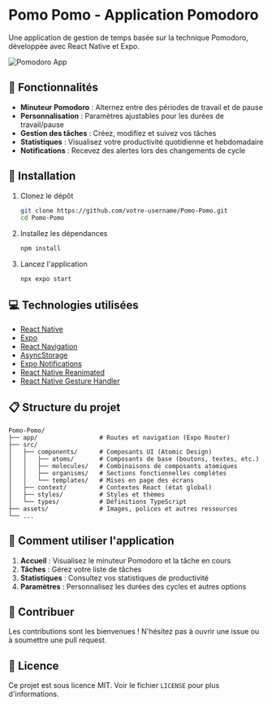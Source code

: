 # Pomo Pomo - Application Pomodoro

Une application de gestion de temps basée sur la technique Pomodoro, développée avec React Native et Expo.

![Pomodoro App](assets/app-preview.png)

## 📱 Fonctionnalités

- **Minuteur Pomodoro** : Alternez entre des périodes de travail et de pause
- **Personnalisation** : Paramètres ajustables pour les durées de travail/pause
- **Gestion des tâches** : Créez, modifiez et suivez vos tâches
- **Statistiques** : Visualisez votre productivité quotidienne et hebdomadaire
- **Notifications** : Recevez des alertes lors des changements de cycle

## 🚀 Installation

1. Clonez le dépôt

   ```bash
   git clone https://github.com/votre-username/Pomo-Pomo.git
   cd Pomo-Pomo
   ```

2. Installez les dépendances

   ```bash
   npm install
   ```

3. Lancez l'application
   ```bash
   npx expo start
   ```

## 💻 Technologies utilisées

- [React Native](https://reactnative.dev/)
- [Expo](https://expo.dev/)
- [React Navigation](https://reactnavigation.org/)
- [AsyncStorage](https://react-native-async-storage.github.io/async-storage/)
- [Expo Notifications](https://docs.expo.dev/versions/latest/sdk/notifications/)
- [React Native Reanimated](https://docs.swmansion.com/react-native-reanimated/)
- [React Native Gesture Handler](https://docs.swmansion.com/react-native-gesture-handler/)

## 📋 Structure du projet

```
Pomo-Pomo/
├── app/                 # Routes et navigation (Expo Router)
├── src/
│   ├── components/      # Composants UI (Atomic Design)
│   │   ├── atoms/       # Composants de base (boutons, textes, etc.)
│   │   ├── molecules/   # Combinaisons de composants atomiques
│   │   ├── organisms/   # Sections fonctionnelles complètes
│   │   └── templates/   # Mises en page des écrans
│   ├── context/         # Contextes React (état global)
│   ├── styles/          # Styles et thèmes
│   └── types/           # Définitions TypeScript
├── assets/              # Images, polices et autres ressources
└── ...
```

## 🔧 Comment utiliser l'application

1. **Accueil** : Visualisez le minuteur Pomodoro et la tâche en cours
2. **Tâches** : Gérez votre liste de tâches
3. **Statistiques** : Consultez vos statistiques de productivité
4. **Paramètres** : Personnalisez les durées des cycles et autres options

## 🤝 Contribuer

Les contributions sont les bienvenues ! N'hésitez pas à ouvrir une issue ou à soumettre une pull request.

## 📄 Licence

Ce projet est sous licence MIT. Voir le fichier `LICENSE` pour plus d'informations.
